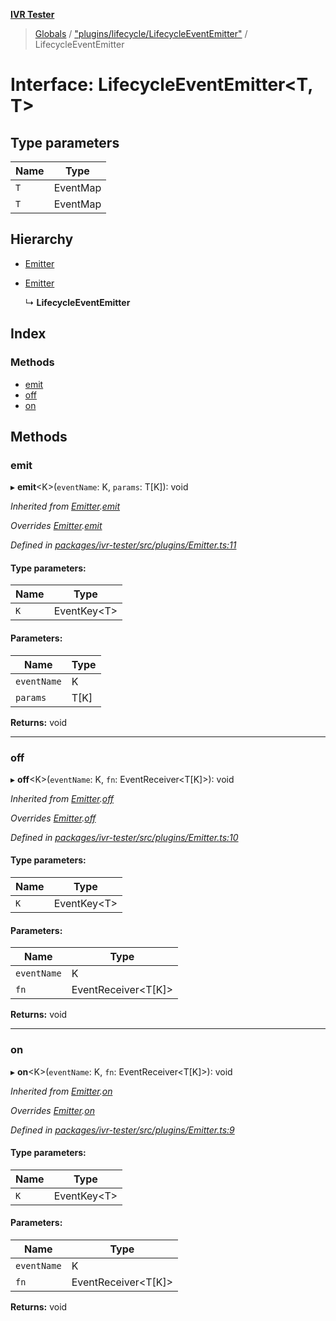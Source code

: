 **[IVR Tester](../README.md)**

> [Globals](../README.md) / ["plugins/lifecycle/LifecycleEventEmitter"](../modules/_plugins_lifecycle_lifecycleeventemitter_.md) / LifecycleEventEmitter

# Interface: LifecycleEventEmitter\<T, T>

## Type parameters

Name | Type |
------ | ------ |
`T` | EventMap |
`T` | EventMap |

## Hierarchy

* [Emitter](_plugins_emitter_.emitter.md)

* [Emitter](_plugins_emitter_.emitter.md)

  ↳ **LifecycleEventEmitter**

## Index

### Methods

* [emit](_plugins_lifecycle_lifecycleeventemitter_.lifecycleeventemitter.md#emit)
* [off](_plugins_lifecycle_lifecycleeventemitter_.lifecycleeventemitter.md#off)
* [on](_plugins_lifecycle_lifecycleeventemitter_.lifecycleeventemitter.md#on)

## Methods

### emit

▸ **emit**\<K>(`eventName`: K, `params`: T[K]): void

*Inherited from [Emitter](_plugins_emitter_.emitter.md).[emit](_plugins_emitter_.emitter.md#emit)*

*Overrides [Emitter](_plugins_emitter_.emitter.md).[emit](_plugins_emitter_.emitter.md#emit)*

*Defined in [packages/ivr-tester/src/plugins/Emitter.ts:11](https://github.com/SketchingDev/ivr-tester/blob/3ff21e1/packages/ivr-tester/src/plugins/Emitter.ts#L11)*

#### Type parameters:

Name | Type |
------ | ------ |
`K` | EventKey\<T> |

#### Parameters:

Name | Type |
------ | ------ |
`eventName` | K |
`params` | T[K] |

**Returns:** void

___

### off

▸ **off**\<K>(`eventName`: K, `fn`: EventReceiver\<T[K]>): void

*Inherited from [Emitter](_plugins_emitter_.emitter.md).[off](_plugins_emitter_.emitter.md#off)*

*Overrides [Emitter](_plugins_emitter_.emitter.md).[off](_plugins_emitter_.emitter.md#off)*

*Defined in [packages/ivr-tester/src/plugins/Emitter.ts:10](https://github.com/SketchingDev/ivr-tester/blob/3ff21e1/packages/ivr-tester/src/plugins/Emitter.ts#L10)*

#### Type parameters:

Name | Type |
------ | ------ |
`K` | EventKey\<T> |

#### Parameters:

Name | Type |
------ | ------ |
`eventName` | K |
`fn` | EventReceiver\<T[K]> |

**Returns:** void

___

### on

▸ **on**\<K>(`eventName`: K, `fn`: EventReceiver\<T[K]>): void

*Inherited from [Emitter](_plugins_emitter_.emitter.md).[on](_plugins_emitter_.emitter.md#on)*

*Overrides [Emitter](_plugins_emitter_.emitter.md).[on](_plugins_emitter_.emitter.md#on)*

*Defined in [packages/ivr-tester/src/plugins/Emitter.ts:9](https://github.com/SketchingDev/ivr-tester/blob/3ff21e1/packages/ivr-tester/src/plugins/Emitter.ts#L9)*

#### Type parameters:

Name | Type |
------ | ------ |
`K` | EventKey\<T> |

#### Parameters:

Name | Type |
------ | ------ |
`eventName` | K |
`fn` | EventReceiver\<T[K]> |

**Returns:** void
